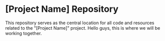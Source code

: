 # [Project Name] Repository

This repository serves as the central location for all code and resources related to the "[Project Name]" project.  Hello guys, this is where we will be working together.
